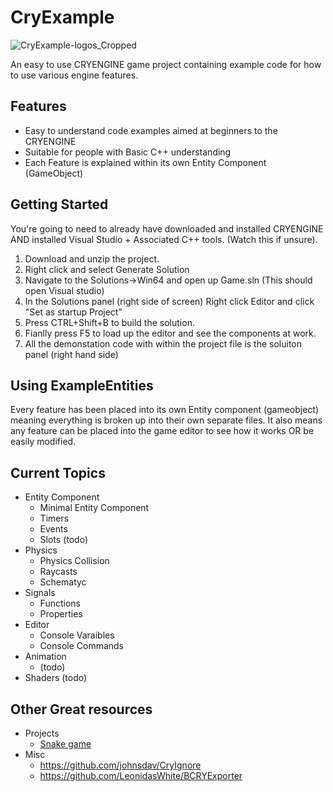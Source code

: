 # CryExample
![CryExample-logos_Cropped](https://github.com/OMANOMNOM/CryExample/assets/7152569/db2edcf2-f102-4cd9-8df6-3b829db24ab1)


An easy to use CRYENGINE game project containing example code for how to use various engine features. 

## Features

- Easy to understand code examples aimed at beginners to the CRYENGINE
- Suitable for people with Basic C++ understanding
- Each Feature is explained within its own Entity Component (GameObject)


## Getting Started

You're going to need to already have downloaded and installed CRYENGINE AND installed Visual Studio + Associated C++ tools. (Watch this if unsure). 

1. Download and unzip the project.
2. Right click and select Generate Solution
3. Navigate to the Solutions->Win64 and open up Game.sln (This should open Visual studio)
4. In the Solutions panel (right side of screen) Right click Editor and click "Set as startup Project"
5. Press CTRL+Shift+B to build the solution.
6. Fianlly press F5 to load up the editor and see the components at work.
7. All the demonstation code with within the project file is the soluiton panel (right hand side)

## Using ExampleEntities

Every feature has been placed into its own Entity component (gameobject) meaning everything is broken up into their own separate files. It also means any feature can be placed into the game editor to see how it works OR be easily modified. 

## Current Topics

- Entity Component
  - Minimal Entity Component
  - Timers
  - Events
  - Slots (todo)
- Physics 
  - Physics Collision
  - Raycasts
  - Schematyc
- Signals
  - Functions
  - Properties
- Editor 
  - Console Varaibles
  - Console Commands
- Animation
  - (todo)
- Shaders (todo)


## Other Great resources
- Projects
  - [Snake game](https://github.com/afrostalin/Snake-Game)
- Misc
  - https://github.com/johnsdav/CryIgnore
  - https://github.com/LeonidasWhite/BCRYExporter  


